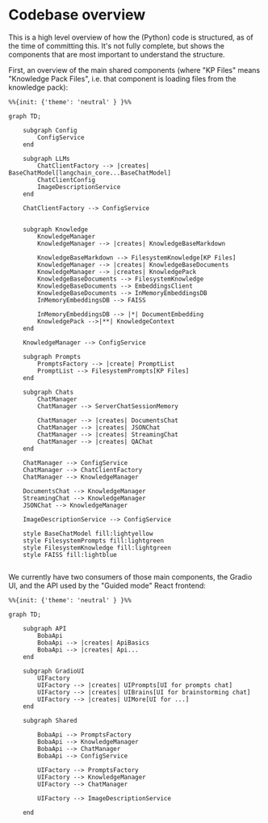 
# Codebase overview

This is a high level overview of how the (Python) code is structured, as of the time of committing this. It's not fully complete, but shows the components that are most important to understand the structure.

First, an overview of the main shared components (where "KP Files" means "Knowledge Pack Files", i.e. that component is loading files from the knowledge pack):

```mermaid
%%{init: {'theme': 'neutral' } }%%

graph TD;

    subgraph Config
        ConfigService
    end

    subgraph LLMs
        ChatClientFactory --> |creates| BaseChatModel[langchain_core...BaseChatModel]
        ChatClientConfig
        ImageDescriptionService
    end

    ChatClientFactory --> ConfigService

    
    subgraph Knowledge
        KnowledgeManager
        KnowledgeManager --> |creates| KnowledgeBaseMarkdown
        
        KnowledgeBaseMarkdown --> FilesystemKnowledge[KP Files]
        KnowledgeManager --> |creates| KnowledgeBaseDocuments
        KnowledgeManager --> |creates| KnowledgePack
        KnowledgeBaseDocuments --> FilesystemKnowledge
        KnowledgeBaseDocuments --> EmbeddingsClient
        KnowledgeBaseDocuments --> InMemoryEmbeddingsDB
        InMemoryEmbeddingsDB --> FAISS
        
        InMemoryEmbeddingsDB --> |*| DocumentEmbedding
        KnowledgePack -->|**| KnowledgeContext
    end

    KnowledgeManager --> ConfigService

    subgraph Prompts
        PromptsFactory --> |create| PromptList
        PromptList --> FilesystemPrompts[KP Files]
    end

    subgraph Chats
        ChatManager
        ChatManager --> ServerChatSessionMemory
        
        ChatManager --> |creates| DocumentsChat
        ChatManager --> |creates| JSONChat
        ChatManager --> |creates| StreamingChat
        ChatManager --> |creates| QAChat
    end

    ChatManager --> ConfigService
    ChatManager --> ChatClientFactory
    ChatManager --> KnowledgeManager

    DocumentsChat --> KnowledgeManager
    StreamingChat --> KnowledgeManager
    JSONChat --> KnowledgeManager

    ImageDescriptionService --> ConfigService

    style BaseChatModel fill:lightyellow
    style FilesystemPrompts fill:lightgreen
    style FilesystemKnowledge fill:lightgreen
    style FAISS fill:lightblue
    
```

We currently have two consumers of those main components, the Gradio UI, and the API used by the "Guided mode" React frontend:

```mermaid
%%{init: {'theme': 'neutral' } }%%

graph TD;

    subgraph API
        BobaApi
        BobaApi --> |creates| ApiBasics
        BobaApi --> |creates| Api...
    end

    subgraph GradioUI
        UIFactory
        UIFactory --> |creates| UIPrompts[UI for prompts chat]
        UIFactory --> |creates| UIBrains[UI for brainstorming chat]
        UIFactory --> |creates| UIMore[UI for ...]
    end

    subgraph Shared

        BobaApi --> PromptsFactory
        BobaApi --> KnowledgeManager
        BobaApi --> ChatManager
        BobaApi --> ConfigService

        UIFactory --> PromptsFactory
        UIFactory --> KnowledgeManager
        UIFactory --> ChatManager
        
        UIFactory --> ImageDescriptionService

    end
```